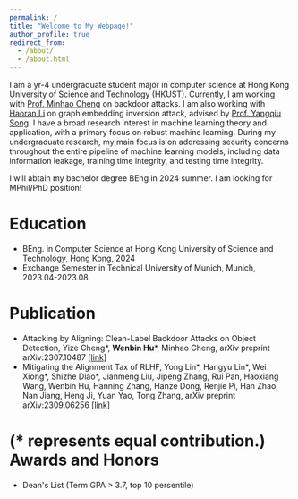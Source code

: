 ```yaml
---
permalink: /
title: "Welcome to My Webpage!"
author_profile: true
redirect_from: 
  - /about/
  - /about.html
---
```

I am a yr-4 undergraduate student major in computer science at Hong Kong University of Science and Technology (HKUST). Currently, I am working with [Prof. Minhao Cheng](https://cmhcbb.github.io/) on backdoor attacks. I  am also working with [Haoran Li](https://hlibt.student.ust.hk/) on graph embedding inversion attack, advised by [Prof. Yangqiu Song](https://www.cse.ust.hk/~yqsong/). I have a broad research interest in machine learning theory and application, with a primary focus on robust machine learning. During my undergraduate research, my main focus is on addressing security concerns throughout the entire pipeline of machine learning models, including data information leakage, training time integrity, and testing time integrity.

I will abtain my bachelor degree BEng in 2024 summer. I am looking for MPhil/PhD position! 

Education
======
- BEng. in Computer Science at Hong Kong University of Science and Technology, Hong Kong, 2024
- Exchange Semester in Technical University of Munich, Munich, 2023.04-2023.08

Publication
======
- Attacking by Aligning: Clean-Label Backdoor Attacks on Object Detection, Yize Cheng*, **Wenbin Hu***,
Minhao Cheng, arXiv preprint arXiv:2307.10487 [[link](https://arxiv.org/abs/2307.10487)]  
- Mitigating the Alignment Tax of RLHF, Yong Lin*, Hangyu Lin*, Wei Xiong*, Shizhe Diao*, Jianmeng Liu,
Jipeng Zhang, Rui Pan, Haoxiang Wang, Wenbin Hu, Hanning Zhang, Hanze Dong, Renjie Pi, Han Zhao,
Nan Jiang, Heng Ji, Yuan Yao, Tong Zhang, arXiv preprint arXiv:2309.06256 [[link](https://arxiv.org/abs/2309.06256)] 

(* represents equal contribution.)
Awards and Honors
======
- Dean's List (Term GPA > 3.7, top 10 persentile)